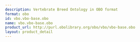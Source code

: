 ```yaml
---
description: Vertebrate Breed Ontology in OBO format
format: obo
id: vbo.vbo-base.obo
name: vbo.vbo-base.obo
product_url: http://purl.obolibrary.org/obo/vbo/vbo-base.obo
layout: product_detail
---
```

